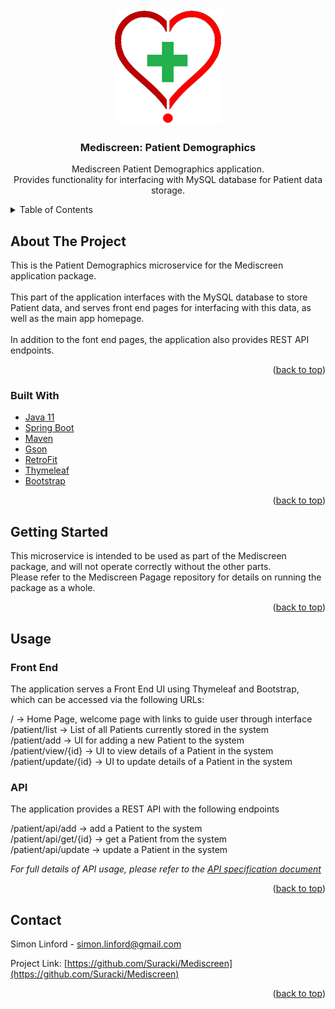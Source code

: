 <!-- PROJECT LOGO -->
<br />
<div align="center">
  <a href="https://github.com/Suracki/Mediscreen">
    <img src="/logomin.png" alt="Logo">
  </a>

<h3 align="center">Mediscreen: Patient Demographics</h3>

  <p align="center">
    Mediscreen Patient Demographics application.
    <br>
    Provides functionality for interfacing with MySQL database for Patient data storage.

  </p>
</div>



<!-- TABLE OF CONTENTS -->
<details>
  <summary>Table of Contents</summary>
  <ol>
    <li>
      <a href="#about-the-project">About The Project</a>
      <ul>
        <li><a href="#built-with">Built With</a></li>
      </ul>
    </li>
    <li><a href="#getting-started">Getting Started</a></li>
    <li><a href="#usage">Usage</a></li>
    <li><a href="#contact">Contact</a></li>
  </ol>
</details>



<!-- ABOUT THE PROJECT -->
## About The Project

This is the Patient Demographics microservice for the Mediscreen application package.
<br><br>
This part of the application interfaces with the MySQL database to store Patient data, and serves front end pages for interfacing with this data, as well as the main app homepage.
<br><br>
In addition to the font end pages, the application also provides REST API endpoints.
<p align="right">(<a href="#top">back to top</a>)</p>



### Built With

* [Java 11](https://www.oracle.com/java/technologies/javase/jdk11-archive-downloads.html)
* [Spring Boot](https://spring.io/projects/spring-boot)
* [Maven](https://maven.apache.org/)
* [Gson](https://github.com/google/gson)
* [RetroFit](https://square.github.io/retrofit/)
* [Thymeleaf](https://www.thymeleaf.org/)
* [Bootstrap](https://getbootstrap.com)


<p align="right">(<a href="#top">back to top</a>)</p>



<!-- GETTING STARTED -->
## Getting Started

This microservice is intended to be used as part of the Mediscreen package, and will not operate correctly without the other parts.
<br>Please refer to the Mediscreen Pagage repository for details on running the package as a whole.

<p align="right">(<a href="#top">back to top</a>)</p>



<!-- USAGE EXAMPLES -->
## Usage

### Front End

The application serves a Front End UI using Thymeleaf and Bootstrap, which can be accessed via the following URLs:

/ -> Home Page, welcome page with links to guide user through interface<br>
/patient/list -> List of all Patients currently stored in the system<br>
/patient/add -> UI for adding a new Patient to the system<br>
/patient/view/{id} -> UI to view details of a Patient in the system<br>
/patient/update/{id} -> UI to update details of a Patient in the system<br>

### API

The application provides a REST API with the following endpoints

/patient/api/add -> add a Patient to the system<br>
/patient/api/get/{id} -> get a Patient from the system<br>
/patient/api/update -> update a Patient in the system<br>

_For full details of API usage, please refer to the [API specification document](/REST%20API%20Specification.pdf)_

<p align="right">(<a href="#top">back to top</a>)</p>


<!-- CONTACT -->
## Contact

Simon Linford - simon.linford@gmail.com

Project Link: [https://github.com/Suracki/Mediscreen](https://github.com/Suracki/Mediscreen)

<p align="right">(<a href="#top">back to top</a>)</p>
